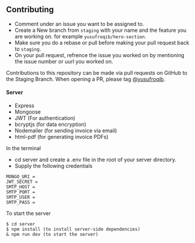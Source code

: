 ## Contributing

- Comment under an issue you want to be assigned to.
- Create a New branch from `staging` with your name and the feature you are working on. for example
  `yusufroqib/hero-section`.
- Make sure you do a rebase or pull before making your pull request back to `staging`.
- On your pull request, refrence the issue you worked on by mentioning the issue number or uurl you worked on.

  
Contributions to this repository can be made via pull requests on GitHub to the Staging Branch. When opening a PR, please tag
[@yusufroqib](https://github.com/yusufroqib).


#### Server

- Express
- Mongoose
- JWT (For authentication)
- bcryptjs (for data encryption)
- Nodemailer (for sending invoice via email)
- html-pdf (for generating invoice PDFs)


In the terminal
- cd server and create a .env file in the root of your server directory.
- Supply the following credentials

```
MONGO_URI = 
JWT_SECRET = 
SMTP_HOST = 
SMTP_PORT = 
SMTP_USER = 
SMTP_PASS = 

```

To start the server
```
$ cd server
$ npm install (to install server-side dependencies)
& npm run dev (to start the server)
```
